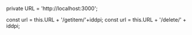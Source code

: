 private URL = 'http://localhost:3000';


 const url = this.URL + '/getitem/'+iddpi; 
 const url = this.URL + '/delete/' + iddpi;